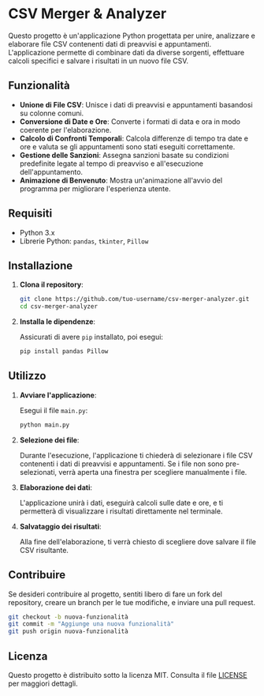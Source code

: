 
# CSV Merger & Analyzer

Questo progetto è un'applicazione Python progettata per unire, analizzare e elaborare file CSV contenenti dati di preavvisi e appuntamenti. L'applicazione permette di combinare dati da diverse sorgenti, effettuare calcoli specifici e salvare i risultati in un nuovo file CSV.

## Funzionalità

- **Unione di File CSV**: Unisce i dati di preavvisi e appuntamenti basandosi su colonne comuni.
- **Conversione di Date e Ore**: Converte i formati di data e ora in modo coerente per l'elaborazione.
- **Calcolo di Confronti Temporali**: Calcola differenze di tempo tra date e ore e valuta se gli appuntamenti sono stati eseguiti correttamente.
- **Gestione delle Sanzioni**: Assegna sanzioni basate su condizioni predefinite legate al tempo di preavviso e all'esecuzione dell'appuntamento.
- **Animazione di Benvenuto**: Mostra un'animazione all'avvio del programma per migliorare l'esperienza utente.

## Requisiti

- Python 3.x
- Librerie Python: `pandas`, `tkinter`, `Pillow`

## Installazione

1. **Clona il repository**:

   ```bash
   git clone https://github.com/tuo-username/csv-merger-analyzer.git
   cd csv-merger-analyzer
   ```

2. **Installa le dipendenze**:

   Assicurati di avere `pip` installato, poi esegui:

   ```bash
   pip install pandas Pillow
   ```

## Utilizzo

1. **Avviare l'applicazione**:

   Esegui il file `main.py`:

   ```bash
   python main.py
   ```

2. **Selezione dei file**:

   Durante l'esecuzione, l'applicazione ti chiederà di selezionare i file CSV contenenti i dati di preavvisi e appuntamenti. Se i file non sono pre-selezionati, verrà aperta una finestra per scegliere manualmente i file.

3. **Elaborazione dei dati**:

   L'applicazione unirà i dati, eseguirà calcoli sulle date e ore, e ti permetterà di visualizzare i risultati direttamente nel terminale.

4. **Salvataggio dei risultati**:

   Alla fine dell'elaborazione, ti verrà chiesto di scegliere dove salvare il file CSV risultante.

## Contribuire

Se desideri contribuire al progetto, sentiti libero di fare un fork del repository, creare un branch per le tue modifiche, e inviare una pull request.

```bash
git checkout -b nuova-funzionalità
git commit -m "Aggiunge una nuova funzionalità"
git push origin nuova-funzionalità
```

## Licenza

Questo progetto è distribuito sotto la licenza MIT. Consulta il file [LICENSE](LICENSE) per maggiori dettagli.
